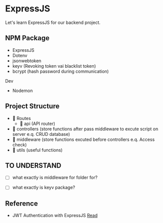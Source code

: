 # ExpressJS

Let's learn ExpressJS for our backend project.


## NPM Package
- ExpressJS
- Dotenv
- jsonwebtoken
- keyv (Revoking token vai blacklist token)
- bcrypt (hash password during communication)

Dev

- Nodemon


## Project Structure
- 📂 Routes
   - 📄 api (API router)
- 📂 controllers (store functions after pass middleware to excute script on server e.q. CRUD database)
- 📂 middleware (store functions excuted before controllers e.q. Access check)
- 📂 utils (useful functions)


## TO UNDERSTAND 
- [ ] what exactly is middleware for folder for?
- [ ] what exactly is keyv package?



## Reference
- JWT Authentication with ExpressJS [Read](https://www.ultimateakash.com/blog-details/Ii0jYGAKYAo=/How-to-Implement-JWT-Authentication-in-Node.js-Using-Mysql-2022)

